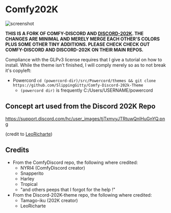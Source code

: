 # Comfy202K

 ![screenshot](https://i.imgur.com/9G4Ko85.png)

**THIS IS A FORK OF COMFY-DISCORD AND [DISCORD-202K](https://github.com/Tamago-iku/Discord-202K-theme). THE CHANGES ARE MINIMAL AND MERELY MERGE EACH OTHER'S COLORS PLUS SOME OTHER TINY ADDITIONS. PLEASE CHECK CHECK OUT COMFY-DISCORD AND DISCORD-202K ON THEIR MAIN REPOS.**

Compliance with the GLPv3 license requires that I give a tutorial on how to install. While the theme isn't finished, I will comply merely so as to not break it's copyleft: 

* Powercord
`cd (powercord-dir)/src/Powercord/themes && git clone https://github.com/SlippingGitty/Comfy-Discord-202k-Theme`
  * `(powercord dir)` is frequently C:/Users/USERNAME/powercord


## Concept art used from the Discord 202K Repo
https://support.discord.com/hc/user_images/tjTxmvyJTRtuwQnIHuGnYQ.png

(credit to [LeoRicharte](https://www.reddit.com/r/discordapp/comments/hjpa28/discord_with_new_design_based_on_updated_art_in/))

## Credits
* From  the ComfyDiscord repo, the following where credited:
  * NYRI4 (ComfyDiscord creator)
  * Snapperito 
  * Harley
  * Tropical 
  * "and others peeps that I forgot for the help !"
* From the Discord-202K-theme repo, the following where credited:
  * Tamago-iku (202K creator)
  * LeoRicharte
